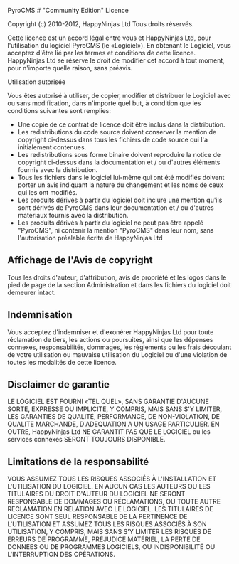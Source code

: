 PyroCMS # "Community Edition" Licence

Copyright (c) 2010-2012, HappyNinjas Ltd
Tous droits réservés.

Cette licence est un accord légal entre vous et HappyNinjas Ltd, pour l'utilisation du logiciel PyroCMS (le «Logiciel»). En obtenant le Logiciel, vous acceptez d'être lié par les termes et conditions de cette licence. HappyNinjas Ltd se réserve le droit de modifier cet accord à tout moment, pour n'importe quelle raison, sans préavis.

Utilisation autorisée

Vous êtes autorisé à utiliser, de copier, modifier et distribuer le Logiciel avec ou sans modification, dans n'importe quel but, à condition que les conditions suivantes sont remplies:

* Une copie de ce contrat de licence doit être inclus dans la distribution.
* Les redistributions du code source doivent conserver la mention de copyright ci-dessus dans tous les fichiers de code source qui l'a initialement contenues.
* Les redistributions sous forme binaire doivent reproduire la notice de copyright ci-dessus dans la documentation et / ou d'autres éléments fournis avec la distribution.
* Tous les fichiers dans le logiciel lui-même qui ont été modifiés doivent porter un avis indiquant la nature du changement et les noms de ceux qui les ont modifiés.
* Les produits dérivés à partir du logiciel doit inclure une mention qu'ils sont dérivés de PyroCMS dans leur documentation et / ou d'autres matériaux fournis avec la distribution.
* Les produits dérivés à partir du logiciel ne peut pas être appelé "PyroCMS", ni contenir la mention "PyroCMS" dans leur nom, sans l'autorisation préalable écrite de HappyNinjas Ltd

## Affichage de l'Avis de copyright

Tous les droits d'auteur, d'attribution, avis de propriété et les logos dans le pied de page de la section Administration et dans les fichiers du logiciel doit demeurer intact.

## Indemnisation

Vous acceptez d'indemniser et d'exonérer HappyNinjas Ltd pour toute réclamation de tiers, les actions ou poursuites, ainsi que les dépenses connexes, responsabilités, dommages, les règlements ou les frais découlant de votre utilisation ou mauvaise utilisation du Logiciel ou d'une violation de toutes les modalités de cette licence.

## Disclaimer de garantie

LE LOGICIEL EST FOURNI «TEL QUEL», SANS GARANTIE D'AUCUNE SORTE, EXPRESSE OU IMPLICITE, Y COMPRIS, MAIS SANS S'Y LIMITER, LES GARANTIES DE QUALITÉ, PERFORMANCE, DE NON-VIOLATION, DE QUALITE MARCHANDE, D'ADEQUATION A UN USAGE PARTICULIER. EN OUTRE, HappyNinjas Ltd NE GARANTIT PAS QUE LE LOGICIEL ou les services connexes SERONT TOUJOURS DISPONIBLE.

## Limitations de la responsabilité

VOUS ASSUMEZ TOUS LES RISQUES ASSOCIÉS À L'INSTALLATION ET L'UTILISATION DU LOGICIEL. EN AUCUN CAS LES AUTEURS OU LES TITULAIRES DU DROIT D'AUTEUR DU LOGICIEL NE SERONT RESPONSABLE DE DOMMAGES OU RÉCLAMATIONS, OU TOUTE AUTRE RECLAMATION EN RELATION AVEC LE LOGICIEL. LES TITULAIRES DE LICENCE SONT SEUL RESPONSABLE DE LA PERTINENCE DE L'UTILISATION ET ASSUMEZ TOUS LES RISQUES ASSOCIÉS À SON UTILISATION, Y COMPRIS, MAIS SANS S'Y LIMITER LES RISQUES DE ERREURS DE PROGRAMME, PRÉJUDICE MATÉRIEL, LA PERTE DE DONNEES OU DE PROGRAMMES LOGICIELS, OU INDISPONIBILITÉ OU L'INTERRUPTION DES OPÉRATIONS.